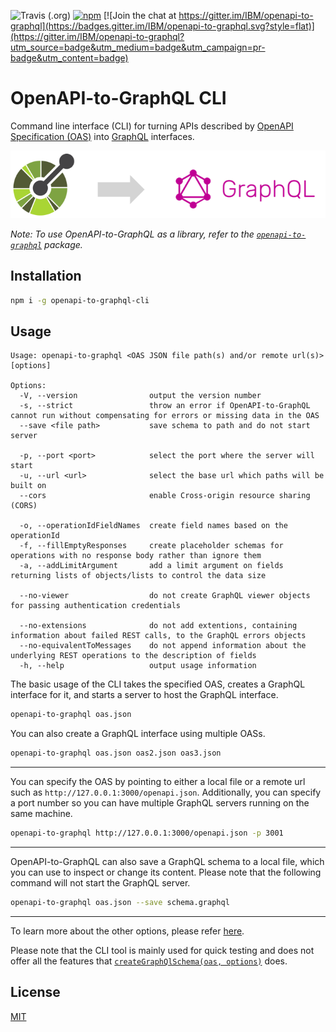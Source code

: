 ![Travis (.org)](https://img.shields.io/travis/ibm/openapi-to-graphql.svg?style=flat)
[![npm](https://img.shields.io/npm/v/openapi-to-graphql-cli.svg?style=flat)](https://www.npmjs.com/package/openapi-to-graphql-cli)
[![Join the chat at https://gitter.im/IBM/openapi-to-graphql](https://badges.gitter.im/IBM/openapi-to-graphql.svg?style=flat)](https://gitter.im/IBM/openapi-to-graphql?utm_source=badge&utm_medium=badge&utm_campaign=pr-badge&utm_content=badge)

# OpenAPI-to-GraphQL CLI

Command line interface (CLI) for turning APIs described by [OpenAPI Specification (OAS)](https://github.com/OAI/OpenAPI-Specification) into [GraphQL](https://graphql.org/) interfaces.

<img src="https://raw.githubusercontent.com/ibm/openapi-to-graphql/master/docs/translation.png" alt="Overview of translation" width="600">

_Note: To use OpenAPI-to-GraphQL as a library, refer to the [`openapi-to-graphql`](https://github.com/IBM/openapi-to-graphql/tree/master/packages/openapi-to-graphql) package._

## Installation

```bash
npm i -g openapi-to-graphql-cli
```

## Usage

```
Usage: openapi-to-graphql <OAS JSON file path(s) and/or remote url(s)> [options]

Options:
  -V, --version                output the version number
  -s, --strict                 throw an error if OpenAPI-to-GraphQL cannot run without compensating for errors or missing data in the OAS
  --save <file path>           save schema to path and do not start server

  -p, --port <port>            select the port where the server will start
  -u, --url <url>              select the base url which paths will be built on
  --cors                       enable Cross-origin resource sharing (CORS)

  -o, --operationIdFieldNames  create field names based on the operationId
  -f, --fillEmptyResponses     create placeholder schemas for operations with no response body rather than ignore them
  -a, --addLimitArgument       add a limit argument on fields returning lists of objects/lists to control the data size

  --no-viewer                  do not create GraphQL viewer objects for passing authentication credentials
  
  --no-extensions              do not add extentions, containing information about failed REST calls, to the GraphQL errors objects
  --no-equivalentToMessages    do not append information about the underlying REST operations to the description of fields
  -h, --help                   output usage information
```

The basic usage of the CLI takes the specified OAS, creates a GraphQL interface for it, and starts a server to host the GraphQL interface.

```sh
openapi-to-graphql oas.json
```

You can also create a GraphQL interface using multiple OASs.

```sh
openapi-to-graphql oas.json oas2.json oas3.json
```

---

You can specify the OAS by pointing to either a local file or a remote url such as `http://127.0.0.1:3000/openapi.json`. Additionally, you can specify a port number so you can have multiple GraphQL servers running on the same machine.

```sh
openapi-to-graphql http://127.0.0.1:3000/openapi.json -p 3001
```

---

OpenAPI-to-GraphQL can also save a GraphQL schema to a local file, which you can use to inspect or change its content. Please note that the following command will not start the GraphQL server.

```sh
openapi-to-graphql oas.json --save schema.graphql
```

---

To learn more about the other options, please refer [here](https://github.com/IBM/openapi-to-graphql/tree/master/packages/openapi-to-graphql#options).

Please note that the CLI tool is mainly used for quick testing and does not offer all the features that [`createGraphQlSchema(oas, options)`](https://github.com/IBM/openapi-to-graphql/tree/master/packages/openapi-to-graphql#usage) does.

## License

[MIT](./LICENSE.md)
